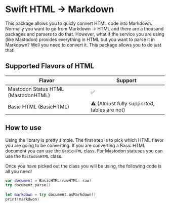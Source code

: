 # Swift HTML -> Markdown
This package allows you to quicly convert HTML code into Markdown. Normally you want to go from Markdown -> HTML and there are a thousand packages and parsers to do that. However, what if the service you are using (like Mastodon) provides everything in HTML but you want to parse it in Markdown? Well you need to convert it. This package allows you to do just that!

## Supported Flavors of HTML
| Flavor               | Support                                             |
| -------------------- | --------------------------------------------------- |
| Mastodon Status HTML (MastodonHTML) | ✅                                                  |
| Basic HTML (BasicHTML)           | ⚠️ (Almost fully supported, tables are not) |

## How to use
Using the library is pretty simple. The first step is to pick which HTML flavor you are going to be converting. If you are converting a Basic HTML document you can use the `BasicHTML` class. For Mastodon statuses you can use the `MastodonHTML` class.

Once you have picked out the class you will be using, the following code is all you need!
```swift
var document = BasicHTML(rawHTML: raw)
try document.parse()
        
let markdown = try document.asMarkdown()
print(markdwon)
```
